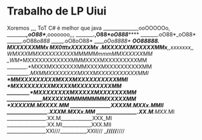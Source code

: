 # Trabalho de LP Uiui
Xoremos ,_,
ToT
C# é melhor que java 
______________,ooOOOOOo,
___________,oO88*___,ooooooo,,,
_________.,O88*___oO888_____****
_______.oO88*_oO88*
______.oO88*o888*
_____.oO8oO88*
_____oOo8888*
_____OO88888.
____MXXXXXXMMx
___MX0tttxXXXXXMx
_.MXXXXXXMXXXXXMMx____________,,xxxxxxx,,
WMXXXMMXXXXXXXXXXMMMMMmmmMMXXXXXXMM
_W*M*__*MXXXXXXXXXXXXMMMXXXXMXXXXXXXXXMM
________.*MXXXMXXXXXXXMMXXXXMXXXXXXXXXXMM
_________.*MXMMXXXXXXXXMXXXMXXXXXXXXXXXMMI
___________*MMXXXXXXXXXMXXXMXXXXXXXXXXMMI
____________*MXXXXXXXXXMXXXXMXXXXXXXXXMM
_____________*MXXXXXXXXMXXXXXMXXXXXXXMM
______________*MXXXXXMMMMMMMMXXXXX*MM
_______________*XXXXXM_________.MXXXX.*MM
________________XXXXM*__________.MXXx.*MMII
________________.XXXM*___________.MXXx.*MM
________________.XX.M*____________.MXX*.MI
________________.XX.M_____________XXX_MI
________________.XX.MI____________XXX.MII
________________XXI///____________XXII_///
_______________/////______________////


